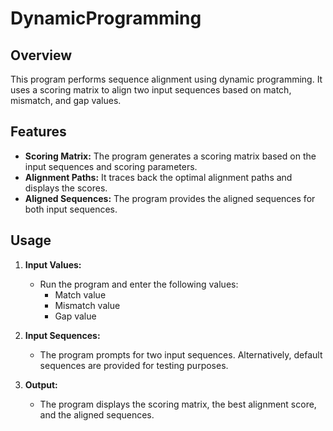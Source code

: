 # DynamicProgramming

## Overview

This program performs sequence alignment using dynamic programming. It uses a scoring matrix to align two input sequences based on match, mismatch, and gap values.

## Features

- **Scoring Matrix:** The program generates a scoring matrix based on the input sequences and scoring parameters.
- **Alignment Paths:** It traces back the optimal alignment paths and displays the scores.
- **Aligned Sequences:** The program provides the aligned sequences for both input sequences.

## Usage

1. **Input Values:**
    - Run the program and enter the following values:
        - Match value
        - Mismatch value
        - Gap value

2. **Input Sequences:**
    - The program prompts for two input sequences. Alternatively, default sequences are provided for testing purposes.

3. **Output:**
    - The program displays the scoring matrix, the best alignment score, and the aligned sequences.
